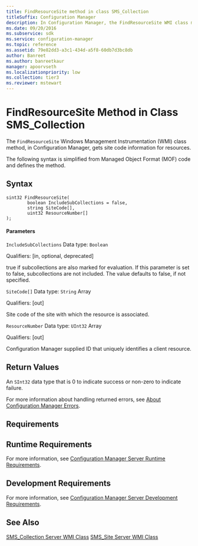 ```yaml
---
title: FindResourceSite method in class SMS_Collection
titleSuffix: Configuration Manager
description: In Configuration Manager, the FindResourceSite WMI class method gets site code information for resources.
ms.date: 09/20/2016
ms.subservice: sdk
ms.service: configuration-manager
ms.topic: reference
ms.assetid: 79e82dd3-a3c1-434d-a5f8-60db7d3bc8db
author: Banreet
ms.author: banreetkaur
manager: apoorvseth
ms.localizationpriority: low
ms.collection: tier3
ms.reviewer: mstewart
---
```

# FindResourceSite Method in Class SMS_Collection
The `FindResourceSite` Windows Management Instrumentation (WMI) class method, in Configuration Manager, gets site code information for resources.

 The following syntax is simplified from Managed Object Format (MOF) code and defines the method.

## Syntax

```
sint32 FindResourceSite(
        boolean IncludeSubCollections = false,
        string SiteCode[],
        uint32 ResourceNumber[]
);

```

#### Parameters
 `IncludeSubCollections`
 Data type: `Boolean`

 Qualifiers: [in, optional, deprecated]

 true if subcollections are also marked for evaluation. If this parameter is set to false, subcollections are not included. The value defaults to false, if not specified.

 `SiteCode[]`
 Data type: `String` Array

 Qualifiers: [out]

 Site code of the site with which the resource is associated.

 `ResourceNumber`
 Data type: `UInt32` Array

 Qualifiers: [out]

 Configuration Manager supplied ID that uniquely identifies a client resource.

## Return Values
 An  `SInt32` data type that is 0 to indicate success or non-zero to indicate failure.

 For more information about handling returned errors, see [About Configuration Manager Errors](../../../../../develop/core/understand/about-configuration-manager-errors.md).

## Requirements

## Runtime Requirements
 For more information, see [Configuration Manager Server Runtime Requirements](../../../../../develop/core/reqs/server-runtime-requirements.md).

## Development Requirements
 For more information, see [Configuration Manager Server Development Requirements](../../../../../develop/core/reqs/server-development-requirements.md).

## See Also
 [SMS_Collection Server WMI Class](../../../../../develop/reference/core/clients/collections/sms_collection-server-wmi-class.md)
 [SMS_Site Server WMI Class](../../../../../develop/reference/core/servers/configure/sms_site-server-wmi-class.md)
